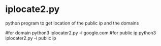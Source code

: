 # iplocate2.py
python program to get location of the public ip and the domains

#for domain
python3 iplocater2.py -i google.com
#for public ip
python3 iplocater2.py -i public ip


